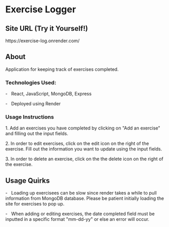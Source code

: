 <h1> Exercise Logger </h1>
<h2> Site URL (Try it Yourself!) </h2>
https://exercise-log.onrender.com/

<h2> About </h2>
Application for keeping track of exercises completed.

<h3> Technologies Used:</h3>
<p>- &nbsp; React, JavaScript, MongoDB, Express </p>
<p>- &nbsp; Deployed using Render </p>

<h3> Usage Instructions </h3>
<p> 1. Add an exercises you have completed by clicking on "Add an exercise" and filling out the input fields. </p>
<p> 2. In order to edit exercises, click on the edit icon on the right of the exercise. Fill out the information you want to update using the input fields. </p>
<p> 3. In order to delete an exercise, click on the the delete icon on the right of the exercise. </p>


<h2> Usage Quirks </h2>
<p>- &nbsp; Loading up exercisees can be slow since render takes a while to pull information from MongoDB database. Please be patient initially loading the site for exercises to pop up.</p>
<p>- &nbsp; When adding or editing exercises, the date completed field must be inputted in a specific format "mm-dd-yy" or else an error will occur. </p>



